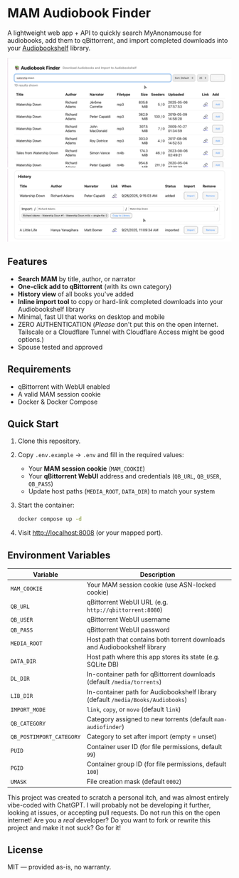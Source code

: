 # MAM Audiobook Finder

A lightweight web app + API to quickly search MyAnonamouse for audiobooks, add them to qBittorrent, and import completed downloads into your [Audiobookshelf](https://www.audiobookshelf.org/) library.

![Search](/app/static/screenshots/search.png)
![Import](/app/static/screenshots/import.png)


## Features

- **Search MAM** by title, author, or narrator  
- **One-click add to qBittorrent** (with its own category)  
- **History view** of all books you've added  
- **Inline import tool** to copy or hard-link completed downloads into your Audiobookshelf library  
- Minimal, fast UI that works on desktop and mobile
- ZERO AUTHENTICATION (*Please* don't put this on the open internet. Tailscale or a Cloudflare Tunnel with Cloudflare Access might be good options.)
- Spouse tested and approved

## Requirements

- qBittorrent with WebUI enabled  
- A valid MAM session cookie  
- Docker & Docker Compose

## Quick Start

1. Clone this repository.
2. Copy `.env.example` → `.env` and fill in the required values:
   - Your **MAM session cookie** (`MAM_COOKIE`)
   - Your **qBittorrent WebUI** address and credentials (`QB_URL`, `QB_USER`, `QB_PASS`)
   - Update host paths (`MEDIA_ROOT`, `DATA_DIR`) to match your system
3. Start the container:
   ```bash
   docker compose up -d
   ```
   
4. Visit [http://localhost:8008](http://localhost:8008) (or your mapped port).

## Environment Variables

| Variable               | Description                                                                 |
|------------------------|-----------------------------------------------------------------------------|
| `MAM_COOKIE`           | Your MAM session cookie (use ASN-locked cookie)                             |
| `QB_URL`               | qBittorrent WebUI URL (e.g. `http://qbittorrent:8080`)                      |
| `QB_USER`              | qBittorrent WebUI username                                                  |
| `QB_PASS`              | qBittorrent WebUI password                                                  |
| `MEDIA_ROOT`           | Host path that contains both torrent downloads and Audiobookshelf library   |
| `DATA_DIR`             | Host path where this app stores its state (e.g. SQLite DB)                  |
| `DL_DIR`               | In-container path for qBittorrent downloads (default `/media/torrents`)     |
| `LIB_DIR`              | In-container path for Audiobookshelf library (default `/media/Books/Audiobooks`) |
| `IMPORT_MODE`          | `link`, `copy`, or `move` (default `link`)                                  |
| `QB_CATEGORY`          | Category assigned to new torrents (default `mam-audiofinder`)               |
| `QB_POSTIMPORT_CATEGORY` | Category to set after import (empty = unset)                              |
| `PUID`                 | Container user ID (for file permissions, default `99`)                      |
| `PGID`                 | Container group ID (for file permissions, default `100`)                    |
| `UMASK`                | File creation mask (default `0002`)                                         |


This project was created to scratch a personal itch, and was almost entirely vibe-coded with ChatGPT. I will probably not be developing it further, looking at issues, or accepting pull requests.
Do not run this on the open internet! 
Are you a *real* developer? Do you want to fork or rewrite this project and make it not suck? Go for it!

## License

MIT — provided as-is, no warranty.